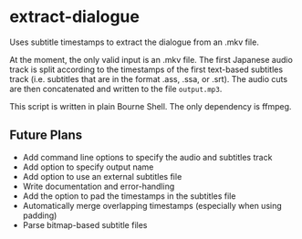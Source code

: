 # extract-dialogue
Uses subtitle timestamps to extract the dialogue from an .mkv file.

At the moment, the only valid input is an .mkv file. The first Japanese audio track is split according to the timestamps of the first text-based subtitles track (i.e. subtitles that are in the format .ass, .ssa, or .srt). The audio cuts are then concatenated and written to the file `output.mp3`.

This script is written in plain Bourne Shell. The only dependency is ffmpeg.

## Future Plans
* Add command line options to specify the audio and subtitles track
* Add option to specify output name
* Add option to use an external subtitles file
* Write documentation and error-handling
* Add the option to pad the timestamps in the subtitles file
* Automatically merge overlapping timestamps (especially when using padding)
* Parse bitmap-based subtitle files 

